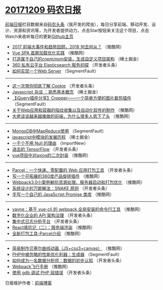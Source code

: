 # [20171209 码农日报](https://toutiao.qdkfweb.cn/date/2017/12/09)

[前端日报](https://qdkfweb.cn/c/news)栏目数据来自[码农头条](https://toutiao.qdkfweb.cn/)（我开发的爬虫），每日分享前端、移动开发、设计、资源和资讯等，为开发者提供动力，点击Star按钮来关注这个项目，点击Watch来收听每日的更新[Github主页](https://github.com/kujian/frontendDaily)
* [2017 前端大事件和趋势回顾，2018 何去何从？](https://toutiao.qdkfweb.cn/59137.html) （推酷网）
* [Vue SPA 首屏加载优化实践](https://toutiao.qdkfweb.cn/59130.html) （推酷网）
* [打造属于自己的cnpm/npm安装，生成自定义项目架构](https://toutiao.qdkfweb.cn/59161.html) （稀土掘金）
* [360 私有云平台 Elasticsearch 服务初探](https://toutiao.qdkfweb.cn/59078.html) （开发者头条）
* [如何实现一个Web Server](https://toutiao.qdkfweb.cn/59108.html) （SegmentFault）

***
* [这一次带你彻底了解 Cookie](https://toutiao.qdkfweb.cn/59079.html) （开发者头条）
* [Javascript 杂谈 ：熟悉基本概念](https://toutiao.qdkfweb.cn/59155.html) （稀土掘金）
* [【jQuery插件分享】Cropper——一个简单方便的图片裁剪插件](https://toutiao.qdkfweb.cn/59113.html) （SegmentFault）
* [关于Web应用和容器的指纹收集以及自动化软件的制作](https://toutiao.qdkfweb.cn/59136.html) （推酷网）
* [大佬谈谈越来越难做的前端，为什么很多人低下了头](https://toutiao.qdkfweb.cn/59127.html) （推酷网）

***
* [MongoDB中MapReduce使用](https://toutiao.qdkfweb.cn/59118.html) （SegmentFault）
* [javascript中模块的发展历程](https://toutiao.qdkfweb.cn/59154.html) （稀土掘金）
* [一千个不用 Null 的理由](https://toutiao.qdkfweb.cn/59210.html) （ImportNew）
* [进击的 TensorFlow](https://toutiao.qdkfweb.cn/59080.html) （开发者头条）
* [vue项目中对axios的二次封装](https://toutiao.qdkfweb.cn/59131.html) （推酷网）

***
* [Parcel：一个快速、零配置的 Web 应用打包工具](https://toutiao.qdkfweb.cn/59081.html) （开发者头条）
* [写一个可拓展的360度产品旋转插件](https://toutiao.qdkfweb.cn/59132.html) （推酷网）
* [Webpack3.0小案例躺坑资源处理、服务器启动和打包优化](https://toutiao.qdkfweb.cn/59122.html) （推酷网）
* [系统设计的万能解法：SNAKE 原则](https://toutiao.qdkfweb.cn/59082.html) （开发者头条）
* [手写一个自己的 JavaScript Promise 类库](https://toutiao.qdkfweb.cn/59133.html) （推酷网）

***
* [vayne：基于 vue-cli 的 webpack 全局安装的命令行工具](https://toutiao.qdkfweb.cn/59123.html) （推酷网）
* [数字化企业的 API 架构治理](https://toutiao.qdkfweb.cn/59083.html) （开发者头条）
* [集中式日志分析平台](https://toutiao.qdkfweb.cn/59084.html) （开发者头条）
* [React填坑记（二）：服务端渲染](https://toutiao.qdkfweb.cn/59135.html) （推酷网）
* [全新打包工具-Parcel介绍](https://toutiao.qdkfweb.cn/59125.html) （推酷网）

***
* [简易制作贝塞尔曲线动画（JS+css3+canvas）](https://toutiao.qdkfweb.cn/59126.html) （推酷网）
* [PHP中被忽略的性能优化利器：生成器](https://toutiao.qdkfweb.cn/59116.html) （SegmentFault）
* [如何成为一名数据分析师：数据的初步认知](https://toutiao.qdkfweb.cn/59076.html) （开发者头条）
* [Webpack飞行手册](https://toutiao.qdkfweb.cn/59138.html) （推酷网）
* [使用 gdb 调试 PHP 段错误](https://toutiao.qdkfweb.cn/59077.html) （开发者头条）

日报维护作者：[前端博客](https://qdkfweb.cn/) 